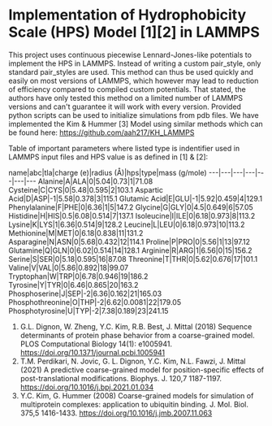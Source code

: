# Implementation of Hydrophobicity Scale (HPS) Model [1][2] in LAMMPS 
This project uses continuous piecewise Lennard-Jones-like potentials to implement the HPS in LAMMPS. 
Instead of writing a custom pair_style, only standard pair_styles are used. 
This method can thus be used quickly and easily on most versions of LAMMPS, which however may lead to reduction of efficiency compared to compiled custom potentials. 
That stated, the authors have only tested this method on a limited number of LAMMPS versions and can't guarantee it will work with every version.
Provided python scripts can be used to initialize simulations from pdb files.
We have implemented the Kim & Hummer [3] Model using similar methods which can be found here: https://github.com/aah217/KH_LAMMPS

Table of important parameters where listed type is indentifier used in LAMMPS input files and HPS value is as defined in [1] & [2]:
 
name|abc|tla|charge (e)|radius (Å)|hps|type|mass (g/mole)
---|---|---|---|---|---|---
Alanine|A|ALA|0|5.04|0.73|1|71.08
Cysteine|C|CYS|0|5.48|0.595|2|103.1
Aspartic Acid|D|ASP|-1|5.58|0.378|3|115.1
Glutamic Acid|E|GLU|-1|5.92|0.459|4|129.1
Phenylalanine|F|PHE|0|6.36|1|5|147.2
Glycine|G|GLY|0|4.5|0.649|6|57.05
Histidine|H|HIS|0.5|6.08|0.514|7|137.1
Isoleucine|I|ILE|0|6.18|0.973|8|113.2
Lysine|K|LYS|1|6.36|0.514|9|128.2
Leucine|L|LEU|0|6.18|0.973|10|113.2
Methionine|M|MET|0|6.18|0.838|11|131.2
Asparagine|N|ASN|0|5.68|0.432|12|114.1
Proline|P|PRO|0|5.56|1|13|97.12
Glutamine|Q|GLN|0|6.02|0.514|14|128.1
Arginine|R|ARG|1|6.56|0|15|156.2
Serine|S|SER|0|5.18|0.595|16|87.08
Threonine|T|THR|0|5.62|0.676|17|101.1
Valine|V|VAL|0|5.86|0.892|18|99.07
Tryptophan|W|TRP|0|6.78|0.946|19|186.2
Tyrosine|Y|TYR|0|6.46|0.865|20|163.2
Phosphoserine|J|SEP|-2|6.36|0.162|21|165.03
Phosphothreonine|O|THP|-2|6.62|0.0081|22|179.05
Phosphotyrosine|U|TYP|-2|7.38|0.189|23|241.15

1. G.L. Dignon, W. Zheng, Y.C. Kim, R.B. Best, J. Mittal (2018) Sequence determinants of protein phase behavior from a coarse-grained model. PLOS Computational Biology 14(1): e1005941. https://doi.org/10.1371/journal.pcbi.1005941
2. T.M. Perdikari, N. Jovic, G. L. Dignon, Y.C. Kim, N.L. Fawzi, J. Mittal (2021) A predictive coarse-grained model for position-specific effects of post-translational modifications. Biophys. J. 120,7 1187-1197. https://doi.org/10.1016/j.bpj.2021.01.034
3. Y.C. Kim, G. Hummer (2008) Coarse-grained models for simulation of multiprotein complexes: application to ubiquitin binding. J. Mol. Biol. 375,5 1416-1433. https://doi.org/10.1016/j.jmb.2007.11.063

